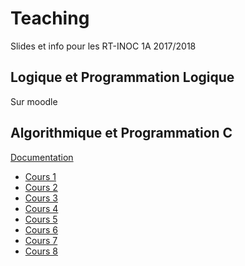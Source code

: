 Teaching
========

Slides et info pour les RT-INOC 1A 2017/2018


## Logique et Programmation Logique

Sur moodle

## Algorithmique et Programmation C

[Documentation](https://bramas.gitlab.io/libtps.h/)

* [Cours 1](https://bramas.gitlab.io/tps-c/)
* [Cours 2](https://bramas.gitlab.io/tps-c/index.html?file=cours2)
* [Cours 3](https://bramas.gitlab.io/tps-c/index.html?file=cours3)
* [Cours 4](https://bramas.gitlab.io/tps-c/index.html?file=cours4)
* [Cours 5](https://bramas.gitlab.io/tps-c/index.html?file=cours5)
* [Cours 6](https://bramas.gitlab.io/tps-c/index.html?file=cours6)
* [Cours 7](https://bramas.gitlab.io/tps-c/index.html?file=cours7)
* [Cours 8](https://bramas.gitlab.io/tps-c/index.html?file=cours8)
